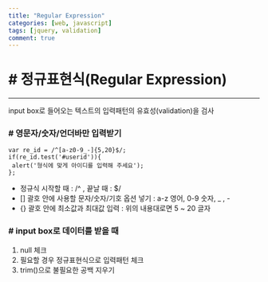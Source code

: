 ```yaml
---
title: "Regular Expression"
categories: [web, javascript]
tags: [jquery, validation]
comment: true
---
```


# # 정규표현식(Regular Expression)

---

input box로 들어오는 텍스트의 입력패턴의 유효성(validation)을 검사

### # 영문자/숫자/언더바만 입력받기

```
var re_id = /^[a-z0-9_-]{5,20}$/;
if(re_id.test('#userid')){
 alert('형식에 맞게 아이디를 입력해 주세요');
};
```

- 정규식 시작할 때 : /^ , 끝날 때 : $/
- [] 괄호 안에 사용할 문자/숫자/기호 옵션 넣기 : a-z 영어, 0-9 숫자, \_ , -
- {} 괄호 안에 최소값과 최대값 입력 : 위의 내용대로면 5 ~ 20 글자

### # input box로 데이터를 받을 때

1. null 체크
2. 필요할 경우 정규표현식으로 입력패턴 체크
3. trim()으로 불필요한 공백 지우기
